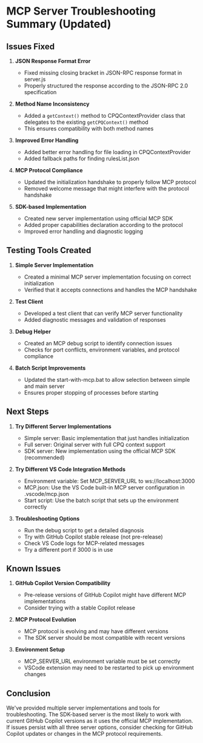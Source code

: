 # MCP Server Troubleshooting Summary (Updated)

## Issues Fixed

1. **JSON Response Format Error**
   - Fixed missing closing bracket in JSON-RPC response format in server.js
   - Properly structured the response according to the JSON-RPC 2.0 specification

2. **Method Name Inconsistency**
   - Added a `getContext()` method to CPQContextProvider class that delegates to the existing `getCPQContext()` method
   - This ensures compatibility with both method names

3. **Improved Error Handling**
   - Added better error handling for file loading in CPQContextProvider
   - Added fallback paths for finding rulesList.json

4. **MCP Protocol Compliance**
   - Updated the initialization handshake to properly follow MCP protocol
   - Removed welcome message that might interfere with the protocol handshake

5. **SDK-based Implementation** 
   - Created new server implementation using official MCP SDK
   - Added proper capabilities declaration according to the protocol
   - Improved error handling and diagnostic logging

## Testing Tools Created

1. **Simple Server Implementation**
   - Created a minimal MCP server implementation focusing on correct initialization
   - Verified that it accepts connections and handles the MCP handshake

2. **Test Client**
   - Developed a test client that can verify MCP server functionality
   - Added diagnostic messages and validation of responses

3. **Debug Helper**
   - Created an MCP debug script to identify connection issues
   - Checks for port conflicts, environment variables, and protocol compliance

4. **Batch Script Improvements**
   - Updated the start-with-mcp.bat to allow selection between simple and main server
   - Ensures proper stopping of processes before starting

## Next Steps

1. **Try Different Server Implementations**
   - Simple server: Basic implementation that just handles initialization
   - Full server: Original server with full CPQ context support
   - SDK server: New implementation using the official MCP SDK (recommended)

2. **Try Different VS Code Integration Methods**
   - Environment variable: Set MCP_SERVER_URL to ws://localhost:3000
   - MCP.json: Use the VS Code built-in MCP server configuration in .vscode/mcp.json
   - Start script: Use the batch script that sets up the environment correctly

3. **Troubleshooting Options**
   - Run the debug script to get a detailed diagnosis
   - Try with GitHub Copilot stable release (not pre-release)
   - Check VS Code logs for MCP-related messages
   - Try a different port if 3000 is in use

## Known Issues

1. **GitHub Copilot Version Compatibility**
   - Pre-release versions of GitHub Copilot might have different MCP implementations
   - Consider trying with a stable Copilot release

2. **MCP Protocol Evolution**
   - MCP protocol is evolving and may have different versions
   - The SDK server should be most compatible with recent versions

3. **Environment Setup**
   - MCP_SERVER_URL environment variable must be set correctly
   - VSCode extension may need to be restarted to pick up environment changes

## Conclusion

We've provided multiple server implementations and tools for troubleshooting. The SDK-based server is the most likely to work with current GitHub Copilot versions as it uses the official MCP implementation. If issues persist with all three server options, consider checking for GitHub Copilot updates or changes in the MCP protocol requirements.
